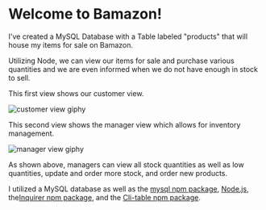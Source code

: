 # Welcome to Bamazon!
I've created a MySQL Database with a Table labeled "products" that will house my items for sale on Bamazon.

Utilizing Node, we can view our items for sale and purchase various quantities and we are even informed when we do not have enough in stock to sell.

This first view shows our customer view.


![customer view giphy](https://media.giphy.com/media/839DpxC9ZneaNYRymP/giphy.gif)


This second view shows the manager view which allows for inventory management.


![manager view giphy](https://media.giphy.com/media/4YY3wGpzWeBNcVu4s0/giphy.gif)

As shown above, managers can view all stock quantities as well as low quantities, update and order more stock, and order new products.

I utilized a MySQL database as well as the [mysql npm package](https://www.npmjs.com/package/mysql), [Node.js](https://nodejs.org/en/), the[Inquirer npm package](https://www.npmjs.com/package/inquirer), and the [Cli-table npm package](https://www.npmjs.com/package/cli-table).
